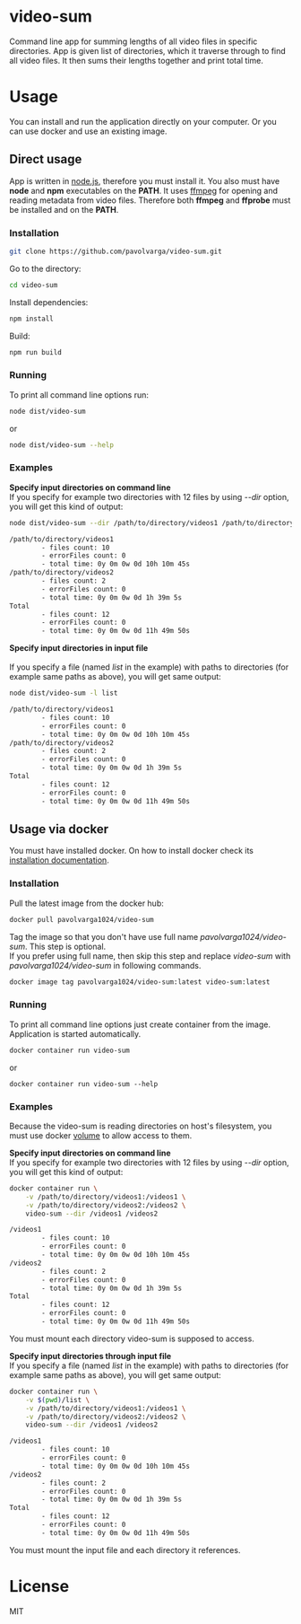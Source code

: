 # video-sum

Command line app for summing lengths of all video files in specific directories.
App is given list of directories, which it traverse through to find all video files.
It then sums their lengths together and print total time.

# Usage

You can install and run the application directly on your computer.
Or you can use docker and use an existing image.

## Direct usage

App is written in [node.js](https://nodejs.org/en/), therefore you must install it.
You also must have **node** and **npm** executables on the **PATH**.
It uses [ffmpeg](http://www.ffmpeg.org/) for opening and reading metadata from video files.
Therefore both **ffmpeg** and **ffprobe** must be installed and on the **PATH**.

### Installation

```sh
git clone https://github.com/pavolvarga/video-sum.git
```

Go to the directory:

```sh
cd video-sum
```

Install dependencies:

```sh
npm install
```

Build:

```sh
npm run build
```

### Running

To print all command line options run:

```sh
node dist/video-sum
```

or

```sh
node dist/video-sum --help
```

### Examples

**Specify input directories on command line**</br>
If you specify for example two directories with 12 files by using *--dir* option, you will get this kind of output:

```sh
node dist/video-sum --dir /path/to/directory/videos1 /path/to/directory/videos2

/path/to/directory/videos1
        - files count: 10
        - errorFiles count: 0
        - total time: 0y 0m 0w 0d 10h 10m 45s
/path/to/directory/videos2
        - files count: 2
        - errorFiles count: 0
        - total time: 0y 0m 0w 0d 1h 39m 5s
Total
        - files count: 12
        - errorFiles count: 0
        - total time: 0y 0m 0w 0d 11h 49m 50s
```

**Specify input directories in input file**<br></br>
If you specify a file (named *list* in the example) with paths to directories (for example same paths as above), you will get same output:

```sh
node dist/video-sum -l list

/path/to/directory/videos1
        - files count: 10
        - errorFiles count: 0
        - total time: 0y 0m 0w 0d 10h 10m 45s
/path/to/directory/videos2
        - files count: 2
        - errorFiles count: 0
        - total time: 0y 0m 0w 0d 1h 39m 5s
Total
        - files count: 12
        - errorFiles count: 0
        - total time: 0y 0m 0w 0d 11h 49m 50s
```

## Usage via docker

You must have installed docker. On how to install docker check its [installation documentation](https://docs.docker.com/engine/installation/).

### Installation

Pull the latest image from the docker hub:

```sh
docker pull pavolvarga1024/video-sum
```

Tag the image so that you don't have use full name *pavolvarga1024/video-sum*. This step is optional.</br>
If you prefer using full name, then skip this step and replace *video-sum* with *pavolvarga1024/video-sum* in following commands.

```sh
docker image tag pavolvarga1024/video-sum:latest video-sum:latest
```

### Running

To print all command line options just create container from the image.
Application is started automatically.

```sh
docker container run video-sum
```

or

```
docker container run video-sum --help
```

### Examples

Because the video-sum is reading directories on host's filesystem, you must use docker [volume](https://docs.docker.com/engine/tutorials/dockervolumes/) to allow
access to them.

**Specify input directories on command line**</br>
If you specify for example two directories with 12 files by using *--dir* option, you will get this kind of output:

```sh
docker container run \
    -v /path/to/directory/videos1:/videos1 \
    -v /path/to/directory/videos2:/videos2 \
    video-sum --dir /videos1 /videos2

/videos1
        - files count: 10
        - errorFiles count: 0
        - total time: 0y 0m 0w 0d 10h 10m 45s
/videos2
        - files count: 2
        - errorFiles count: 0
        - total time: 0y 0m 0w 0d 1h 39m 5s
Total
        - files count: 12
        - errorFiles count: 0
        - total time: 0y 0m 0w 0d 11h 49m 50s
```

You must mount each directory video-sum is supposed to access.

**Specify input directories through input file**</br>
If you specify a file (named *list* in the example) with paths to directories (for example same paths as above), you will get same output:

```sh
docker container run \
    -v $(pwd)/list \
    -v /path/to/directory/videos1:/videos1 \
    -v /path/to/directory/videos2:/videos2 \
    video-sum --dir /videos1 /videos2

/videos1
        - files count: 10
        - errorFiles count: 0
        - total time: 0y 0m 0w 0d 10h 10m 45s
/videos2
        - files count: 2
        - errorFiles count: 0
        - total time: 0y 0m 0w 0d 1h 39m 5s
Total
        - files count: 12
        - errorFiles count: 0
        - total time: 0y 0m 0w 0d 11h 49m 50s
```

You must mount the input file and each directory it references.

# License

MIT